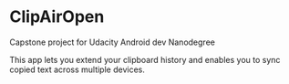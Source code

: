 # ClipAirOpen
Capstone project for Udacity Android dev Nanodegree

This app lets you extend your clipboard history and enables you to sync copied text across multiple devices.

